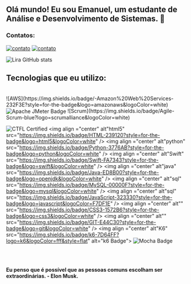 ## Olá mundo! Eu sou Emanuel, um estudante de Análise e Desenvolvimento de Sistemas. 👋

### **Contatos:**

[![contato](https://img.shields.io/badge/Instagram-E4405F?style=for-the-badge&logo=instagram&logoColor=white)](https://www.instagram.com/emanuell.sl_/)
[![contato](https://img.shields.io/badge/LinkedIn-0077B5?style=for-the-badge&logo=linkedin&logoColor=white
)](https://www.linkedin.com/in/emanuel-silvalb/)


![Lira GitHub stats](https://github-readme-stats.vercel.app/api?username=Emanuel-Lira&show_icons=true&theme=midnight-purple)
<br/>

## Tecnologias que eu utilizo:

<div style="display: inline_block"><br/>
![AWS](https://img.shields.io/badge/-Amazon%20Web%20Services-232F3E?style=for-the-badge&logo=amazonaws&logoColor=white)
<img align ="center" alt"Jmeter" src="https://img.shields.io/badge/Apache%20JMeter-D22128?logo=apachejmeter&logoColor=fff&style=flat" alt="Apache JMeter Badge">
![Scrum](https://img.shields.io/badge/Agile-Scrum-blue?logo=scrumalliance&logoColor=white)

![CTFL Certified](https://img.shields.io/badge/CTFL-Certified-red?style=for-the-badge&logo=testing-library)
<img align ="center" alt"html5" src="https://img.shields.io/badge/HTML-239120?style=for-the-badge&logo=html5&logoColor=white" />
<img align ="center" alt"python" src="https://img.shields.io/badge/Python-3776AB?style=for-the-badge&logo=python&logoColor=white" /> 
<img align ="center" alt"Swift" src="https://img.shields.io/badge/Swift-FA7343?style=for-the-badge&logo=swift&logoColor=white" /> 
<img align ="center" alt"java" src="https://img.shields.io/badge/Java-ED8B00?style=for-the-badge&logo=openjdk&logoColor=white" /> 
<img align ="center" alt"sql" src="https://img.shields.io/badge/MySQL-00000F?style=for-the-badge&logo=mysql&logoColor=white" /> 
<img align ="center" alt"sql" src="https://img.shields.io/badge/JavaScript-323330?style=for-the-badge&logo=javascript&logoColor=F7DF1E" /> 
<img align ="center" alt"" src="https://img.shields.io/badge/CSS3-1572B6?style=for-the-badge&logo=css3&logoColor=white" />
<img align ="center" alt"" src="https://img.shields.io/badge/GIT-E44C30?style=for-the-badge&logo=git&logoColor=white" />
<img align ="center" alt"K6" src="https://img.shields.io/badge/k6-7D64FF?logo=k6&logoColor=fff&style=flat" alt="k6 Badge">
<img src="https://img.shields.io/badge/Mocha-8D6748?logo=mocha&logoColor=fff&style=flat" alt="Mocha Badge">

<!-- <img align ="center" alt"" src="" /> -->

</div>
<br/>
<br/>

**Eu penso que é possível que as pessoas comuns escolham ser extraordinárias. - Elon Musk.**

